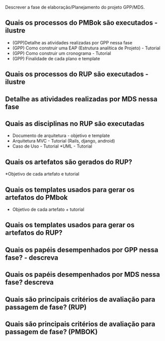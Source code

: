 Descrever a fase de elaboração/Planejamento do projeto GPP/MDS.

##  Quais os processos do PMBok são executados - ilustre
*  (GPP)Detalhe as atividades realizadas por GPP nessa fase
* (GPP) Como construir uma EAP (Estrutura analítica de Projeto) - Tutorial
* (GPP) Como construir um cronograma - Tutorial
* (GPP) Finalidade de cada plano e template

## Quais os processos do RUP são executados - ilustre

## Detalhe as atividades realizadas por MDS nessa fase

## Quais as disciplinas no RUP são executadas

* Documento de arquitetura - objetivo e template
* Arquitetura MVC - Tutorial (Rails, django, android)
* Caso de Uso - Tutorial
*UML - Tutorial

## Quais os artefatos são gerados do RUP?

*Objetivo de cada artefato e tutorial

## Quais os templates usados para gerar os artefatos do PMbok 

* Objetivo de cada artefato + tutorial

## Quais os templates usados para gerar os artefatos do RUP?

## Quais os papéis desempenhados por GPP nessa fase? - descreva

## Quais os papéis desempenhados por MDS nessa fase? descreva 

## Quais são principais critérios de avaliação para passagem de fase? (RUP)


## Quais são principais critérios de avaliação para passagem de fase? (PMBOK)

 